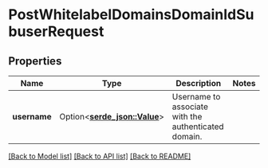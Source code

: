 # PostWhitelabelDomainsDomainIdSubuserRequest

## Properties

Name | Type | Description | Notes
------------ | ------------- | ------------- | -------------
**username** | Option<[**serde_json::Value**](.md)> | Username to associate with the authenticated domain. | 

[[Back to Model list]](../README.md#documentation-for-models) [[Back to API list]](../README.md#documentation-for-api-endpoints) [[Back to README]](../README.md)


